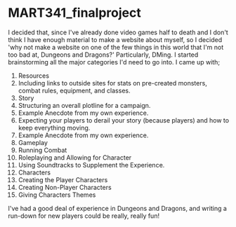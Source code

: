 # MART341_finalproject

I decided that, since I've already done video games half to death and I don't think I have enough material to make a website about myself, so I decided 'why not make a website on one of the few things in this world that I'm not too bad at, Dungeons and Dragons?' Particularly, DMing. I started brainstorming all the major categories I'd need to go into. I came up with;

1. Resources
  1. Including links to outside sites for stats on pre-created monsters, combat rules, equipment, and classes.
2. Story
  1. Structuring an overall plotline for a campaign.
  2. Example Anecdote from my own experience.
  3. Expecting your players to derail your story (because players) and how to keep everything moving.
  4. Example Anecdote from my own experience.
3. Gameplay
  1. Running Combat
  2. Roleplaying and Allowing for Character
  3. Using Soundtracks to Supplement the Experience.
4. Characters
  1. Creating the Player Characters
  2. Creating Non-Player Characters
  3. Giving Characters Themes

I've had a good deal of experience in Dungeons and Dragons, and writing a run-down for new players could be really, really fun!
